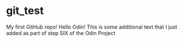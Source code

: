 # git_test
My first GitHub repo!
Hello Odin!
This is some additional text that I just added as part of step
SIX of the Odin Project